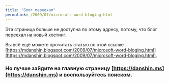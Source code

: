 ```yaml
---
title: "Блог переехал"
permalink: /2009/07/microsoft-word-bloging.html
---
```

Эта страница больше не доступна по этому адресу, потому, что блог переехал на новый хостинг.

Вы всё ещё можете прочитать статью по этой ссылке [https://mdanshin.blogspot.com/2009/07/microsoft-word-bloging.html](https://mdanshin.blogspot.com/2009/07/microsoft-word-bloging.html).

### Но лучше зайдите на главную страницу [https://danshin.ms](https://danshin.ms) и воспользуйтесь поиском.